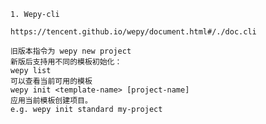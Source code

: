 	1. Wepy-cli
	
	https://tencent.github.io/wepy/document.html#/./doc.cli
	
	旧版本指令为 wepy new project
	新版后支持用不同的模板初始化：
    wepy list
	可以查看当前可用的模板
	wepy init <template-name> [project-name]
	应用当前模板创建项目。
    e.g. wepy init standard my-project  